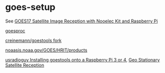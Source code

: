 # goes-setup

See [GOES17 Satellite Image Reception with Nooelec Kit and Raspberry Pi](https://gojimmypi.blogspot.com/2020/11/goes17-satellite-image-reception-with.html)

[goesproc](https://pietern.github.io/goestools/commands/goesproc.html)

[creinemann/goestools fork](https://github.com/creinemann/goestools#resources)

[noaasis.noaa.gov/GOES/HRIT/products](https://www.noaasis.noaa.gov/GOES/HRIT/products.html)

[usradioguy Installing goestools onto a Raspberry Pi 3 or 4](http://usradioguy.com/programming-a-pi-for-goestools/), [Geo Stationary Satellite Reception](http://usradioguy.com/goes-satellite-imagery-reception/)